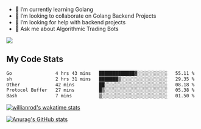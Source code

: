 
- 🌱 I’m currently learning Golang
- 👯 I’m looking to collaborate on Golang Backend Projects
- 🤔 I’m looking for help with backend projects
- 💬 Ask me about Algorithmic Trading Bots

![](https://github-profile-trophy.vercel.app/?username=kevinbarrero)

## My Code Stats

<!--START_SECTION:waka-->

```txt
Go                4 hrs 43 mins   █████████████▓░░░░░░░░░░░   55.11 %
sh                2 hrs 31 mins   ███████▒░░░░░░░░░░░░░░░░░   29.35 %
Other             42 mins         ██░░░░░░░░░░░░░░░░░░░░░░░   08.18 %
Protocol Buffer   27 mins         █▒░░░░░░░░░░░░░░░░░░░░░░░   05.38 %
Bash              7 mins          ▒░░░░░░░░░░░░░░░░░░░░░░░░   01.50 %
```

<!--END_SECTION:waka-->

[![willianrod's wakatime stats](https://github-readme-stats.vercel.app/api/wakatime?username=holdandup&layout=compact&theme=react&custom_title=Wakatime%20All%20Time%20Stats&langs_count=8)](https://github.com/anuraghazra/github-readme-stats)

[![Anurag's GitHub stats](https://github-readme-stats.vercel.app/api?username=Kevinbarrero)](https://github.com/anuraghazra/github-readme-stats)




